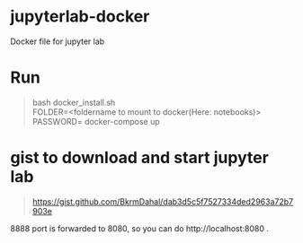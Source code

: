 # jupyterlab-docker
Docker file for jupyter lab  

# Run
>bash docker_install.sh  
>FOLDER=<foldername to mount to docker(Here: notebooks)> PASSWORD=<password for lab> docker-compose up  
  
# gist to  download and start jupyter lab
> https://gist.github.com/BkrmDahal/dab3d5c5f7527334ded2963a72b7903e

8888 port is forwarded to 8080, so you can do http://localhost:8080 .
